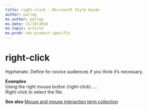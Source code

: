 ```yaml
---
title: right-click - Microsoft Style Guide
author: pallep
ms.author: pallep
ms.date: 11/19/2016
ms.topic: article
ms.prod: non-product-specific
---
```


# right-click

Hyphenate. Define for novice audiences if you think it’s necessary.

**Examples**  
Using the right mouse button (right-click) *..*..  
Right-click to select the file.

**See also** [Mouse and mouse interaction term collection](/style-guide/a-z-word-list-term-collections/term-collections/mouse-mouse-interaction-terms)
